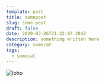 ```yaml
---
template: post
title: somepost
slug: some-post
draft: false
date: 2020-03-26T21:22:07.294Z
description: something written here
category: somecat
tags:
  - somecat
---
```

![loho](/media/logo.png "some title")
